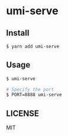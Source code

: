 # umi-serve

## Install

```bash
$ yarn add umi-serve
``` 

## Usage

```bash
$ umi-serve

# Specify the port
$ PORT=8888 umi-serve
```

## LICENSE

MIT
